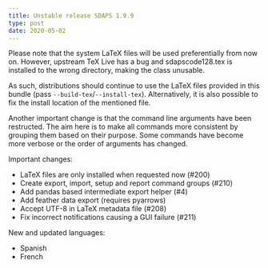 ```yaml
---
title: Unstable release SDAPS 1.9.9
type: post
date: 2020-05-02
---
```


Please note that the system LaTeX files will be used preferentially from
now on. However, upstream TeX Live has a bug and sdapscode128.tex is
installed to the wrong directory, making the class unusable.

As such, distributions should continue to use the LaTeX files provided in
this bundle (pass `--build-tex`/`--install-tex`). Alternatively, it is also
possible to fix the install location of the mentioned file.

Another important change is that the command line arguments have been
restructed. The aim here is to make all commands more consistent by
grouping them based on their purpose. Some commands have become more
verbose or the order of arguments has changed.

<!--more-->

Important changes:

 - LaTeX files are only installed when requested now (#200)
 - Create export, import, setup and report command groups (#210)
 - Add pandas based intermediate export helper (#4)
 - Add feather data export (requires pyarrows)
 - Accept UTF-8 in LaTeX metadata file (#208)
 - Fix incorrect notifications causing a GUI failure (#211)

New and updated languages:

 - Spanish
 - French
